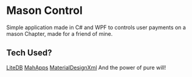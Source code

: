 # Mason Control

Simple application made in C# and WPF to controls user payments on a mason Chapter, made for a friend of mine.

## Tech Used?
[LiteDB](http://www.litedb.org/)
[MahApps](https://mahapps.com/)
[MaterialDesignXml](http://materialdesigninxaml.net/)
And the power of pure will!
